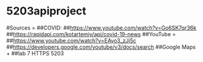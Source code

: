# 5203apiproject

#Sources = 
##COVID:
##https://www.youtube.com/watch?v=Go6SK7qr36k
##https://rapidapi.com/kotartemiy/api/covid-19-news
##YouTube =
##https://www.youtube.com/watch?v=EAyo3_zJj5c
##https://developers.google.com/youtube/v3/docs/search
##Google Maps +
##lab 7 HTTPS 5203
